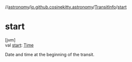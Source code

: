 //[astronomy](../../../index.md)/[io.github.cosinekitty.astronomy](../index.md)/[TransitInfo](index.md)/[start](start.md)

# start

[jvm]\
val [start](start.md): [Time](../-time/index.md)

Date and time at the beginning of the transit.
